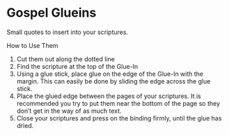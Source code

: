 # Gospel Glueins
Small quotes to insert into your scriptures.

How to Use Them
1.	Cut them out along the dotted line
2.	Find the scripture at the top of the Glue-In
3.	Using a glue stick, place glue on the edge of the Glue-In with the margin. This can easily be done by sliding the edge across the glue stick.
4.	Place the glued edge between the pages of your scriptures. It is recommended you try to put them near the bottom of the page so they don’t get in the way of as much text.
5.	Close your scriptures and press on the binding firmly, until the glue has dried.
